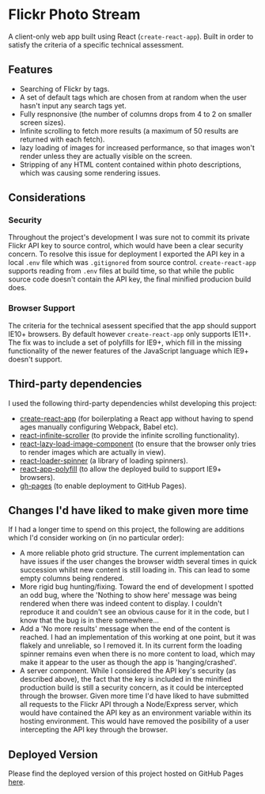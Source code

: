 # Flickr Photo Stream

A client-only web app built using React (`create-react-app`). Built in order to satisfy the criteria of a specific technical assessment.

## Features

- Searching of Flickr by tags.
- A set of default tags which are chosen from at random when the user hasn't input any search tags yet.
- Fully respnonsive (the number of columns drops from 4 to 2 on smaller screen sizes).
- Infinite scrolling to fetch more results (a maximum of 50 results are returned with each fetch).
- lazy loading of images for increased performance, so that images won't render unless they are actually visible on the screen.
- Stripping of any HTML content contained within photo descriptions, which was causing some rendering issues.

## Considerations

### Security

Throughout the project's development I was sure not to commit its private Flickr API key to source control, which would have been a clear security concern. To resolve this issue for deployment I exported the API key in a local `.env` file which was `.gitignored` from source control. `create-react-app` supports reading from `.env` files at build time, so that while the public source code doesn't contain the API key, the final minified producion build does.

### Browser Support

The criteria for the technical asessent specified that the app should support IE10+ browsers. By default however `create-react-app` only supports IE11+. The fix was to include a set of polyfills for IE9+, which fill in the missing functionality of the newer features of the JavaScript language which IE9+ doesn't support.

## Third-party dependencies

I used the following third-party dependencies whilst developing this project:

- [create-react-app](https://create-react-app.dev/) (for boilerplating a React app without having to spend ages manually configuring Webpack, Babel etc).
- [react-infinite-scroller](https://www.npmjs.com/package/react-infinite-scroller) (to provide the infinite scrolling functionality).
- [react-lazy-load-image-component](https://www.npmjs.com/package/react-lazy-load-image-component) (to ensure that the browser only tries to render images which are actually in view).
- [react-loader-spinner](https://www.npmjs.com/package/react-loader-spinner) (a library of loading spinners).
- [react-app-polyfill](https://www.npmjs.com/package/react-app-polyfill) (to allow the deployed build to support IE9+ browsers).
- [gh-pages](https://www.npmjs.com/package/gh-pages) (to enable deployment to GitHub Pages).

## Changes I'd have liked to make given more time

If I had a longer time to spend on this project, the following are additions which I'd consider working on (in no particular order):

- A more reliable photo grid structure. The current implementation can have issues if the user changes the browser width several times in quick succession whilst new content is still loading in. This can lead to some empty columns being rendered.
- More rigid bug hunting/fixing. Toward the end of development I spotted an odd bug, where the 'Nothing to show here' message was being rendered when there was indeed content to display. I couldn't reproduce it and couldn't see an obvious cause for it in the code, but I know that the bug is in there somewhere...
- Add a 'No more results' message when the end of the content is reached. I had an implementation of this working at one point, but it was flakely and unreliable, so I removed it. In its current form the loading spinner remains even when there is no more content to load, which may make it appear to the user as though the app is 'hanging/crashed'.
- A server component. While I considered the API key's security (as described above), the fact that the key is included in the minified production build is still a security concern, as it could be intercepted through the browser. Given more time I'd have liked to have submitted all requests to the Flickr API through a Node/Express server, which would have contained the API key as an environment variable within its hosting environment. This would have removed the posibility of a user intercepting the API key through the browser.

## Deployed Version

Please find the deployed version of this project hosted on GitHub Pages [here](https://bgrubb83.github.io/flickr-photo-stream/).